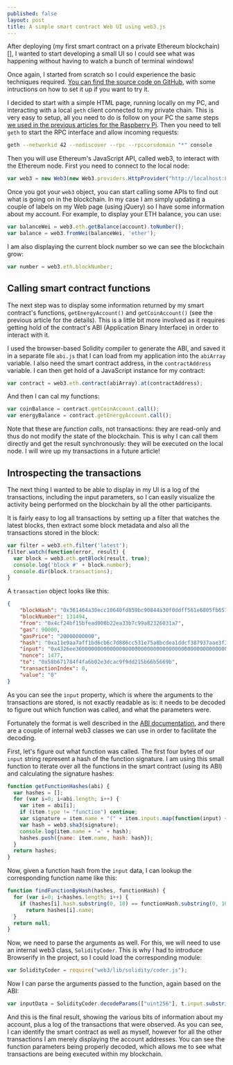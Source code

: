 ```yaml
---
published: false
layout: post
title: A simple smart contract Web UI using web3.js
---
```

After deploying (my first smart contract on a private Ethereum blockchain)[], I wanted to start developing a small UI so I could see what was happening without having to watch a bunch of terminal windows!

Once again, I started from scratch so I could experience the basic techniques required. [You can find the source code on GitHub](https://github.com/tomconte/solarchain-dashboard), with some intructions on how to set it up if you want to try it.

I decided to start with a simple HTML page, running locally on my PC, and interacting with a local `geth` client connected to my private chain. This is very easy to setup, all you need to do is follow on your PC the same steps [we used in the previous articles for the Raspberry Pi](http://hypernephelist.com/2016/05/30/deploying-a-private-Ethereum-blockchain.html). Then you need to tell `geth` to start the RPC interface and allow incoming requests:

``` sh
geth --networkid 42 --nodiscover --rpc --rpccorsdomain "*" console
```

Then you will use Ethereum's JavaScript API, called web3, to interact with the Ethereum node. First you need to connect to the local node:

``` javascript
var web3 = new Web3(new Web3.providers.HttpProvider("http://localhost:8545"));
```

Once you got your `web3` object, you can start calling some APIs to find out what is going on in the blockchain. In my case I am simply updating a couple of labels on my Web page (using jQuery) so I have some information about my account. For example, to display your ETH balance, you can use:

``` javascript
var balanceWei = web3.eth.getBalance(account).toNumber();
var balance = web3.fromWei(balanceWei, 'ether');
```

I am also displaying the current block number so we can see the blockchain grow:

``` javascript
var number = web3.eth.blockNumber;
```

## Calling smart contract functions

The next step was to display some information returned by my smart contract's functions, `getEnergyAccount()` and `getCoinAccount()` (see the previous article for the details). This is a little bit more involved as it requires getting hold of the contract's ABI (Application Binary Interface) in order to interact with it.

I used the browser-based Solidity compiler to generate the ABI, and saved it in a separate file `abi.js` that I can load from my application into the `abiArray` variable. I also need the smart contract address, in the `contractAddress` variable. I can then get hold of a JavaScript instance for my contract:

``` javascript
var contract = web3.eth.contract(abiArray).at(contractAddress);
```

And then I can cal my functions:

``` javascript
var coinBalance = contract.getCoinAccount.call();
var energyBalance = contract.getEnergyAccount.call();
```

Note that these are *function calls*, not transactions: they are read-only and thus do not modify the state of the blockchain. This is why I can call them directly and get the result synchronously: they will be executed on the local node. I will wire up my transactions in a future article!

## Introspecting the transactions

The next thing I wanted to be able to display in my UI is a log of the transactions, including the input parameters, so I can easily visualize the activity being performed on the blockchain by all the other participants.

It is fairly easy to log all transactions by setting up a filter that watches the latest blocks, then extract some block metadata and also all the transactions stored in the block:


``` javascript
var filter = web3.eth.filter('latest');
filter.watch(function(error, result) {
  var block = web3.eth.getBlock(result, true);
  console.log('block #' + block.number);
  console.dir(block.transactions);
}
```
  
A `transaction` object looks like this:

``` json
{
	"blockHash": "0x361464a30ecc10640fd859bc90844a30f0ddff561e6805fb657aff0567da7b4f",
	"blockNumber": 131494,
	"from": "0x4cf24bf15bfead008b22ea33b7c99a82326031a7",
	"gas": 90000,
	"gasPrice": "20000000000",
	"hash": "0xa11e9aa7aff1bd6cb6c7d886cc531e75a8bcdea1ddcf387937aae3f3a0addb20",
	"input": "0x4326ee36000000000000000000000000000000000000000000000000000000000000034b",
	"nonce": 1477,
	"to": "0x58b671784f4fa6b02e3dcac9f9dd215b66b5669b",
	"transactionIndex": 0,
	"value": "0"
}
```

As you can see the `input` property, which is where the arguments to the transactions are stored, is not exactly readable as is: it needs to be decoded to figure out which function was called, and what the parameters were.

Fortunately the format is well described in the [ABI documentation](https://github.com/ethereum/wiki/wiki/Ethereum-Contract-ABI), and there are a couple of internal web3 classes we can use in order to facilitate the decoding.

First, let's figure out what function was called. The first four bytes of our `input` string represent a hash of the function signature. I am using this small function to iterate over all the functions in the smart contract (using its ABI) and calculating the signature hashes:

``` javascript
function getFunctionHashes(abi) {
  var hashes = [];
  for (var i=0; i<abi.length; i++) {
    var item = abi[i];
    if (item.type != "function") continue;
    var signature = item.name + "(" + item.inputs.map(function(input) {return input.type;}).join(",") + ")";
    var hash = web3.sha3(signature);
    console.log(item.name + '=' + hash);
    hashes.push({name: item.name, hash: hash});
  }
  return hashes;
}
``` 

Now, given a function hash from the `input` data, I can lookup the corresponding function name like this:

``` javascript
function findFunctionByHash(hashes, functionHash) {
  for (var i=0; i<hashes.length; i++) {
    if (hashes[i].hash.substring(0, 10) == functionHash.substring(0, 10))
      return hashes[i].name;
  }
  return null;
}
```

Now, we need to parse the arguments as well. For this, we will need to use an internal web3 class, `SolidityCoder`. This is why I had to introduce Browserify in the project, so I could load the corresponding module:

``` javascript
var SolidityCoder = require("web3/lib/solidity/coder.js");
```

Now I can parse the arguments passed to the function, again based on the ABI:

``` javascript
var inputData = SolidityCoder.decodeParams(["uint256"], t.input.substring(10));
```

And this is the final result, showing the various bits of information about my account, plus a log of the transactions that were observed. As you can see, I can identify the smart contract as well as myself, however for all the other transactions I am merely displaying the account addresses. You can see the function parameters being properly decoded, which allows me to see what transactions are being executed within my blockchain.
